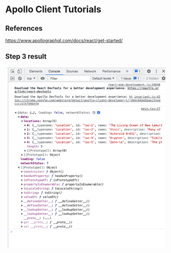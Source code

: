 # Apollo Client Tutorials

## References

https://www.apollographql.com/docs/react/get-started/


## Step 3 result

![Image of Step 3 result](/img/step3-result.png)
